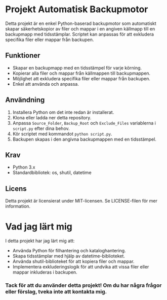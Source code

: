 # Projekt Automatisk Backupmotor

Detta projekt är en enkel Python-baserad backupmotor som automatiskt skapar säkerhetskopior av filer och mappar i en angiven källmapp till en backupmapp med tidsstämplar. Scriptet kan anpassas för att exkludera specifika filer eller mappar från backupen.

## Funktioner
- Skapar en backupmapp med en tidsstämpel för varje körning.
- Kopierar alla filer och mappar från källmappen till backupmappen.
- Möjlighet att exkludera specifika filer eller mappar från backupen.
- Enkel att använda och anpassa.
## Användning
1. Installera Python om det inte redan är installerat.
2. Klona eller ladda ner detta repository.
3. Anpassa `Source_Folder`, `Backup_Root` och `Exclude_Files` variablerna i `script.py` efter dina behov.
4. Kör scriptet med kommandot `python script.py`.
5. Backupen skapas i den angivna backupmappen med en tidsstämpel.
## Krav
- Python 3.x
- Standardbibliotek: os, shutil, datetime
## Licens
Detta projekt är licensierat under MIT-licensen. Se LICENSE-filen för mer information.

# Vad jag lärt mig
I detta projekt har jag lärt mig att:
- Använda Python för filhantering och kataloghantering.
- Skapa tidsstämplar med hjälp av datetime-biblioteket.
- Använda shutil-biblioteket för att kopiera filer och mappar.
- Implementera exkluderingslogik för att undvika att vissa filer eller mappar inkluderas i backupen.

### Tack för att du använder detta projekt! Om du har några frågor eller förslag, tveka inte att kontakta mig.
